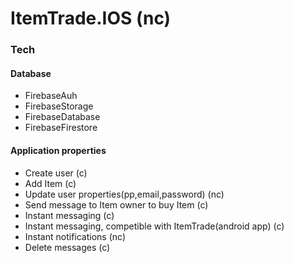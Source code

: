 # ItemTrade.IOS (nc)
 
### Tech

#### Database
* FirebaseAuh 
* FirebaseStorage 
* FirebaseDatabase
* FirebaseFirestore

#### Application properties 
* Create user (c)
* Add Item (c)
* Update user properties(pp,email,password) (nc)
* Send message to Item owner to buy Item (c)
* Instant messaging (c)
* Instant messaging, competible with ItemTrade(android app) (c)
* Instant notifications (nc)
* Delete messages (c)

